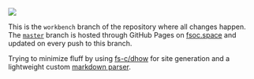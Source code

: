 ![](https://github.com/lw2904/fsoc.space/workflows/build-to-master/badge.svg)

This is the `workbench` branch of the repository where all changes happen. The [`master`](https://github.com/LW2904/fsoc.space/tree/master) branch is hosted through GitHub Pages on [fsoc.space](https://fsoc.space) and updated on every push to this branch.

Trying to minimize fluff by using [fs-c/dhow](https://github.com/fs-c/dhow) for site generation and a lightweight custom [markdown parser](https://github.com/fs-c/smdp).
